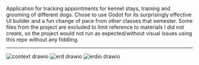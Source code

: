 Application for tracking appointments for kennel stays, training and grooming of different dogs. Chose to use Godot for its surprisingly effective UI builder and a fun change of pace from other classes that semester. Some files from the project are excluded to limit reference to materials I did not create, so the project would not run as expected/without visual issues using this repo without any fiddling.

----------------------------------------------------------------------------------------------------
![context drawio](https://github.com/user-attachments/assets/fdca76c8-fa79-4e64-bcc8-53ea98286223)
![erd drawio](https://github.com/user-attachments/assets/15f631c3-9b09-46f7-902a-01c41a08030f)
![erdio drawio](https://github.com/user-attachments/assets/b9d8aeb2-3901-410e-85c0-1d0441c0b05b)

